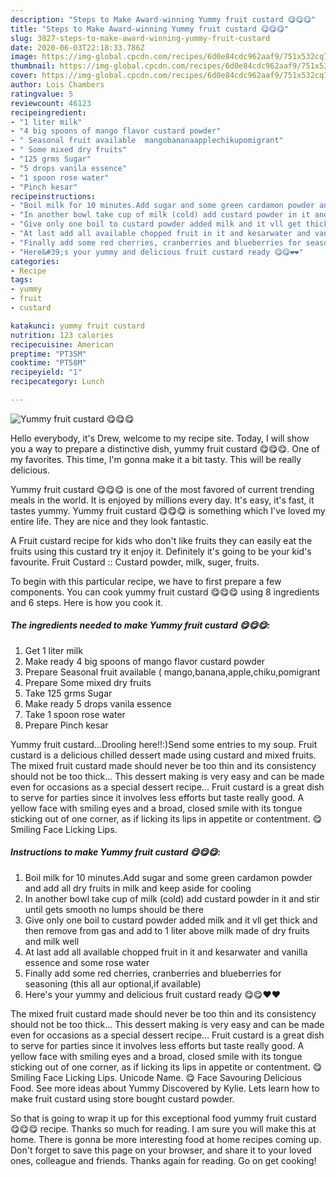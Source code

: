 ```yaml
---
description: "Steps to Make Award-winning Yummy fruit custard 😋😋😋"
title: "Steps to Make Award-winning Yummy fruit custard 😋😋😋"
slug: 3827-steps-to-make-award-winning-yummy-fruit-custard
date: 2020-06-03T22:18:33.786Z
image: https://img-global.cpcdn.com/recipes/6d0e84cdc962aaf9/751x532cq70/yummy-fruit-custard-😋😋😋-recipe-main-photo.jpg
thumbnail: https://img-global.cpcdn.com/recipes/6d0e84cdc962aaf9/751x532cq70/yummy-fruit-custard-😋😋😋-recipe-main-photo.jpg
cover: https://img-global.cpcdn.com/recipes/6d0e84cdc962aaf9/751x532cq70/yummy-fruit-custard-😋😋😋-recipe-main-photo.jpg
author: Lois Chambers
ratingvalue: 5
reviewcount: 46123
recipeingredient:
- "1 liter milk"
- "4 big spoons of mango flavor custard powder"
- " Seasonal fruit available  mangobananaapplechikupomigrant"
- " Some mixed dry fruits"
- "125 grms Sugar"
- "5 drops vanila essence"
- "1 spoon rose water"
- "Pinch kesar"
recipeinstructions:
- "Boil milk for 10 minutes.Add sugar and some green cardamon powder and add all dry fruits in milk and keep aside for cooling"
- "In another bowl take cup of milk (cold) add custard powder in it and stir until gets smooth no lumps should be there"
- "Give only one boil to custard powder added milk and it vll get thick and then remove from gas and add to 1 liter above milk made of dry fruits and milk well"
- "At last add all available chopped fruit in it and kesarwater and vanilla essence and some rose water"
- "Finally add some red cherries, cranberries and blueberries for seasoning (this all aur optional,if available)"
- "Here&#39;s your yummy and delicious fruit custard ready 😋😋❤❤"
categories:
- Recipe
tags:
- yummy
- fruit
- custard

katakunci: yummy fruit custard 
nutrition: 123 calories
recipecuisine: American
preptime: "PT35M"
cooktime: "PT58M"
recipeyield: "1"
recipecategory: Lunch

---
```



![Yummy fruit custard 😋😋😋](https://img-global.cpcdn.com/recipes/6d0e84cdc962aaf9/751x532cq70/yummy-fruit-custard-😋😋😋-recipe-main-photo.jpg)

Hello everybody, it's Drew, welcome to my recipe site. Today, I will show you a way to prepare a distinctive dish, yummy fruit custard 😋😋😋. One of my favorites. This time, I'm gonna make it a bit tasty. This will be really delicious.

Yummy fruit custard 😋😋😋 is one of the most favored of current trending meals in the world. It is enjoyed by millions every day. It's easy, it's fast, it tastes yummy. Yummy fruit custard 😋😋😋 is something which I've loved my entire life. They are nice and they look fantastic.

A Fruit custard recipe for kids who don&#39;t like fruits they can easily eat the fruits using this custard try it enjoy it. Definitely it&#39;s going to be your kid&#39;s favourite. Fruit Custard :: Custard powder, milk, suger, fruits.


To begin with this particular recipe, we have to first prepare a few components. You can cook yummy fruit custard 😋😋😋 using 8 ingredients and 6 steps. Here is how you cook it.

<!--inarticleads1-->

##### The ingredients needed to make Yummy fruit custard 😋😋😋:

1. Get 1 liter milk
1. Make ready 4 big spoons of mango flavor custard powder
1. Prepare  Seasonal fruit available ( mango,banana,apple,chiku,pomigrant
1. Prepare  Some mixed dry fruits
1. Take 125 grms Sugar
1. Make ready 5 drops vanila essence
1. Take 1 spoon rose water
1. Prepare Pinch kesar


Yummy fruit custard…Drooling here!!:)Send some entries to my soup. Fruit custard is a delicious chilled dessert made using custard and mixed fruits. The mixed fruit custard made should never be too thin and its consistency should not be too thick… This dessert making is very easy and can be made even for occasions as a special dessert recipe… Fruit custard is a great dish to serve for parties since it involves less efforts but taste really good. A yellow face with smiling eyes and a broad, closed smile with its tongue sticking out of one corner, as if licking its lips in appetite or contentment. 😋 Smiling Face Licking Lips. 

<!--inarticleads2-->

##### Instructions to make Yummy fruit custard 😋😋😋:

1. Boil milk for 10 minutes.Add sugar and some green cardamon powder and add all dry fruits in milk and keep aside for cooling
1. In another bowl take cup of milk (cold) add custard powder in it and stir until gets smooth no lumps should be there
1. Give only one boil to custard powder added milk and it vll get thick and then remove from gas and add to 1 liter above milk made of dry fruits and milk well
1. At last add all available chopped fruit in it and kesarwater and vanilla essence and some rose water
1. Finally add some red cherries, cranberries and blueberries for seasoning (this all aur optional,if available)
1. Here&#39;s your yummy and delicious fruit custard ready 😋😋❤❤


The mixed fruit custard made should never be too thin and its consistency should not be too thick… This dessert making is very easy and can be made even for occasions as a special dessert recipe… Fruit custard is a great dish to serve for parties since it involves less efforts but taste really good. A yellow face with smiling eyes and a broad, closed smile with its tongue sticking out of one corner, as if licking its lips in appetite or contentment. 😋 Smiling Face Licking Lips. Unicode Name. 😋 Face Savouring Delicious Food. See more ideas about Yummy Discovered by Kylie. Lets learn how to make fruit custard using store bought custard powder. 

So that is going to wrap it up for this exceptional food yummy fruit custard 😋😋😋 recipe. Thanks so much for reading. I am sure you will make this at home. There is gonna be more interesting food at home recipes coming up. Don't forget to save this page on your browser, and share it to your loved ones, colleague and friends. Thanks again for reading. Go on get cooking!
